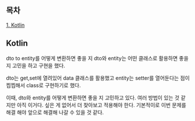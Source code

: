 ## 목차
[1. Kotlin](#kotlin)   

## Kotlin
dto to entity를 어떻게 변환하면 좋을 지 dto와 entity는 어떤 클래스로 활용하면 좋을 지 고민을 하고 구현을 했다.

dto는 get,set에 열려있어 data 클래스를 활용했고 entity는 setter를 열어둔다는 점이 찝찝해서 class로 구현하기로 했다.

이때, dto와 entity를 어떻게 변환하면 좋을 지 고민하고 있다. 여러 방법이 있는 것 같지만 아직 이거다. 싶은 게 없어서 더 찾아보고 적용해야 한다. 기본적이로 이번 문제를 해결 해야 앞으로 해결해 나갈 수 있을 것 같다.